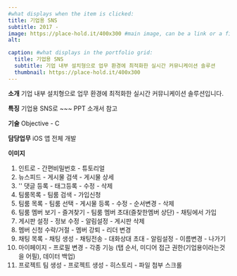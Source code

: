 ```yaml
---
#what displays when the item is clicked:
title: 기업용 SNS
subtitle: 2017 -
image: https://place-hold.it/400x300 #main image, can be a link or a file in assets/img/portfolio
alt: 

caption: #what displays in the portfolio grid:
  title: 기업용 SNS
  subtitle: 기업 내부 설치형으로 업무 환경에 최적화한 실시간 커뮤니케이션 솔루션
  thumbnail: https://place-hold.it/400x300
---
```

**소개**
기업 내부 설치형으로 업무 환경에 최적화한 실시간 커뮤니케이션 솔루션입니다.

**특징**
기업용 SNS로 ~~~ PPT 소개서 참고

**기술**
Objective - C

**담당업무**
iOS 앱 전체 개발

**이미지**
1. 인트로 - 간편비밀번호 - 튜토리얼
2. 뉴스피드 - 게시물 검색 - 게시물 상세
3. '' 댓글 등록 - 태그등록 - 수정 - 삭제
4. 팀룸목록 - 팀룸 검색 - 가입신청
5. 팀룸 목록 - 팀룸 선택 - 게시물 등록 - 수정 - 순서변경 - 삭제
6. 팀룸 멤버 보기 - 즐겨찾기 - 팀룸 멤버 초대(즐찾한멤버 상단) - 채팅에서 가입
7. 게시판 설정 - 정보 수정 - 알림설정 - 게시판 삭제
8. 멤버 신청 수락/거절 - 멤버 강퇴 - 리더 변경
9. 채팅 목록 - 채팅 생성 - 채팅전송 - 대화상대 초대 - 알림설정 - 이름변경 - 나가기
10. 마이페이지 - 프로필 변경 - 각종 기능 (탭 순서, 미디어 접근 권한(기업용이라는것을 어필), 데이터 백업)
11. 프로젝트 팀 생성 - 프로젝트 생성 - 히스토리 - 파일 첨부 스크롤

